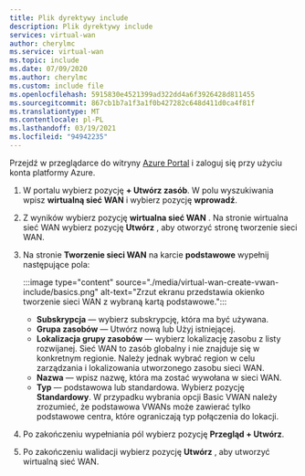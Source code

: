 ```yaml
---
title: Plik dyrektywy include
description: Plik dyrektywy include
services: virtual-wan
author: cherylmc
ms.service: virtual-wan
ms.topic: include
ms.date: 07/09/2020
ms.author: cherylmc
ms.custom: include file
ms.openlocfilehash: 5915830e4521399ad322dd4a6f3926428d811455
ms.sourcegitcommit: 867cb1b7a1f3a1f0b427282c648d411d0ca4f81f
ms.translationtype: MT
ms.contentlocale: pl-PL
ms.lasthandoff: 03/19/2021
ms.locfileid: "94942235"
---
```

Przejdź w przeglądarce do witryny [Azure Portal](https://portal.azure.com) i zaloguj się przy użyciu konta platformy Azure.

1. W portalu wybierz pozycję **+ Utwórz zasób**. W polu wyszukiwania wpisz **wirtualną sieć WAN** i wybierz pozycję **wprowadź**.
1. Z wyników wybierz pozycję **wirtualna sieć WAN** . Na stronie wirtualna sieć WAN wybierz pozycję **Utwórz** , aby otworzyć stronę tworzenie sieci WAN.
1. Na stronie **Tworzenie sieci WAN** na karcie **podstawowe** wypełnij następujące pola:

   :::image type="content" source="./media/virtual-wan-create-vwan-include/basics.png" alt-text="Zrzut ekranu przedstawia okienko tworzenie sieci WAN z wybraną kartą podstawowe.":::

   * **Subskrypcja** — wybierz subskrypcję, która ma być używana.
   * **Grupa zasobów** — Utwórz nową lub Użyj istniejącej.
   * **Lokalizacja grupy zasobów** — wybierz lokalizację zasobu z listy rozwijanej. Sieć WAN to zasób globalny i nie znajduje się w konkretnym regionie. Należy jednak wybrać region w celu zarządzania i lokalizowania utworzonego zasobu sieci WAN.
   * **Nazwa** — wpisz nazwę, która ma zostać wywołana w sieci WAN.
   * **Typ** — podstawowa lub standardowa. Wybierz pozycję **Standardowy**. W przypadku wybrania opcji Basic VWAN należy zrozumieć, że podstawowa VWANs może zawierać tylko podstawowe centra, które ograniczają typ połączenia do lokacji.
1. Po zakończeniu wypełniania pól wybierz pozycję **Przegląd + Utwórz**.
1. Po zakończeniu walidacji wybierz pozycję **Utwórz** , aby utworzyć wirtualną sieć WAN.
